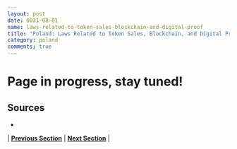 ```yaml
---
layout: post
date: 0031-08-01
name: laws-related-to-token-sales-blockchain-and-digital-proof
title: "Poland: Laws Related to Token Sales, Blockchain, and Digital Proof"
category: poland
comments: true
---
```


# Page in progress, stay tuned!

Sources 
--- 
- 

| **[Previous Section]( https://neo-project.github.io/global-blockchain-compliance-hub//poland/poland-governing-by-law.html)** | **[Next Section]( https://neo-project.github.io/global-blockchain-compliance-hub//poland/poland-securities-related-laws.html)** |
